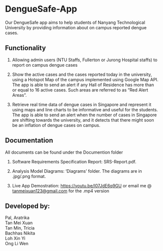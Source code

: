 # DengueSafe-App
Our DengueSafe app aims to help students of Nanyang Technological University by providing information about on campus reported dengue cases.

## Functionality
1. Allowing admin users (NTU Staffs, Fullerton or Jurong Hospital staffs) to report on campus dengue cases

2. Show the active cases and the cases reported today in the university, using a Hotspot Map of the campus implemented using Google Map API. The app is able to send an alert if any Hall of Residence has more than or equal to 16 active cases. Such areas are referred to as “Red Alert Areas”.

3. Retrieve real time data of dengue cases in Singapore and represent it using maps and line charts to be informative and useful for the students.
The app is able to send an alert when the number of cases in Singapore are shifting towards the university, and it detects that there might soon be an inflation of dengue cases on campus.

## Documentation
All documents can be found under the Documention folder

1. Software Requirements Specification Report: SRS-Report.pdf.

2. Analysis Model Diagrams: ‘Diagrams’ folder. The diagrams are in .jpg/.png format.

3. Live App Demostration:  https://youtu.be/l07JdE6q9GU or email me @ tanmeixuan123@gmail.com for the .mp4 version

## Developed by:
Pal, Aratrika  
Tan Mei Xuan  
Tan Min, Tricia  
Bachhas Nikita  
Loh Xin Yi  
Ong Li Wen
